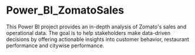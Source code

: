 # Power_BI_ZomatoSales
This Power BI project provides an in-depth analysis of Zomato's sales and operational data. The goal is to help stakeholders make data-driven decisions by offering actionable insights into customer behavior, restaurant performance and citywise performance.
